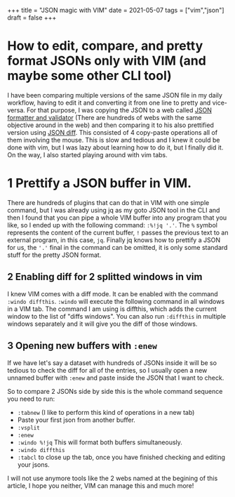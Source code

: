 +++
title = "JSON magic with VIM"
date = 2021-05-07
tags = ["vim","json"]
draft = false
+++

# How to edit, compare, and pretty format JSONs only with VIM (and maybe some other CLI tool)

I have been comparing multiple versions of the same JSON file in my daily workflow, having to edit it and converting it from one line to pretty and vice-versa. For that purpose, I was copying the JSON to a web called [JSON formatter and validator](https://jsonformatter.curiousconcept.com/) (There are hundreds of webs with the same objective around in the web) and then comparing it to his also prettified version using [JSON diff](http://www.jsondiff.com/). This consisted of 4 copy-paste operations all of them involving the mouse. This is slow and tedious and I knew it could be done with vim, but I was lazy about learning how to do it, but I finally did it. On the way, I also started playing around with vim tabs.

# 1 Prettify a JSON buffer in VIM.

There are hundreds of plugins that can do that in VIM with one simple command, but I was already using jq as my goto JSON tool in the CLI and then I found that you can pipe a whole VIM buffer into any program that you like, so I ended up with the following command: `:%!jq '.'`.
The `%` symbol represents the content of the current buffer, `!` passes the previous text to an external program, in this case, `jq`. Finally jq knows how to prettify a JSON for us, the  `'.'` final in the command can be omitted, it is only some standard stuff for the pretty JSON format.


## 2 Enabling diff for 2 splitted windows in vim

I knew VIM comes with a diff mode. It can be enabled with the command `:windo diffthis`. `:windo` will execute the following command in all windows in a VIM tab. The command I am using is diffthis, which adds the current window to the list of "diffs windows". You can also run `:diffthis` in multiple windows separately and it will give you the diff of those windows.

## 3 Opening new buffers with `:enew`

If we have let's say a dataset with hundreds of JSONs inside it will be so tedious to check the diff for all of the entries, so I usually open a new unnamed buffer with `:enew` and paste inside the JSON that I want to check.

So to compare 2 JSONs side by side this is the whole command sequence you need to run:

- `:tabnew` (I like to perform this kind of operations in a new tab)
- Paste your first json from another buffer.
- `:vsplit`
- `:enew`
- `:windo %!jq` This will format both buffers simultaneously.
- `:windo diffthis`
- `:tabcl` to close up the tab, once you have finished checking and editing your jsons.

I will not use anymore tools like the 2 webs named at the begining of this article, I hope you neither, VIM 
can manage this and much more!
